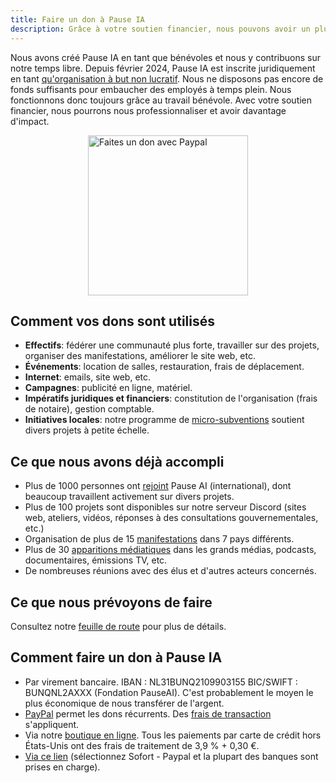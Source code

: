 ```yaml
---
title: Faire un don à Pause IA
description: Grâce à votre soutien financier, nous pouvons avoir un plus grand impact.
---
```


Nous avons créé Pause IA en tant que bénévoles et nous y contribuons sur notre temps libre. Depuis février 2024, Pause IA est inscrite juridiquement en tant [qu'organisation à but non lucratif](https://pauseai.info/legal). Nous ne disposons pas encore de fonds suffisants pour embaucher des employés à temps plein. Nous fonctionnons donc toujours grâce au travail bénévole. Avec votre soutien financier, nous pourrons nous professionnaliser et avoir davantage d'impact.

<div style="display: flex; justify-content: center;" ><a href="https://www.paypal.com/donate/?hosted_button_id=4TWZXY62EM5VE"><img src="/PayPal.svg" alt="Faites un don avec Paypal" width="256" /></a></div>

## Comment vos dons sont utilisés

- **Effectifs**: fédérer une communauté plus forte, travailler sur des projets, organiser des manifestations, améliorer le site web, etc.
- **Événements**: location de salles, restauration, frais de déplacement.
- **Internet**: emails, site web, etc.
- **Campagnes**: publicité en ligne, matériel.
- **Impératifs juridiques et financiers**: constitution de l'organisation (frais de notaire), gestion comptable.
- **Initiatives locales**: notre programme de [micro-subventions](https://pauseai.info/microgrants) soutient divers projets à petite échelle.

## Ce que nous avons déjà accompli

- Plus de 1000 personnes ont [rejoint](https://pauseai.info/join) Pause AI (international), dont beaucoup travaillent activement sur divers projets.
- Plus de 100 projets sont disponibles sur notre serveur Discord (sites web, ateliers, vidéos, réponses à des consultations gouvernementales, etc.)
- Organisation de plus de 15 [manifestations](https://pauseai.info/protests) dans 7 pays différents.
- Plus de 30 [apparitions médiatiques](https://pauseai.info/press) dans les grands médias, podcasts, documentaires, émissions TV, etc.
- De nombreuses réunions avec des élus et d'autres acteurs concernés.

## Ce que nous prévoyons de faire

Consultez notre [feuille de route](https://pauseai.info/roadmap) pour plus de détails.

## Comment faire un don à Pause IA

- Par virement bancaire. IBAN : NL31BUNQ2109903155 BIC/SWIFT : BUNQNL2AXXX (Fondation PauseAI). C'est probablement le moyen le plus économique de nous transférer de l'argent.
- [PayPal](https://www.paypal.com/donate/?hosted_button_id=4TWZXY62EM5VE) permet les dons récurrents. Des [frais de transaction](https://www.paypal.com/webapps/mpp/merchant-fees) s'appliquent.
- Via notre [boutique en ligne](https://pauseai-shop.fourthwall.com/en-eur/). Tous les paiements par carte de crédit hors États-Unis ont des frais de traitement de 3,9 % + 0,30 €.
- [Via ce lien](https://bunq.me/pauseai) (sélectionnez Sofort - Paypal et la plupart des banques sont prises en charge).
